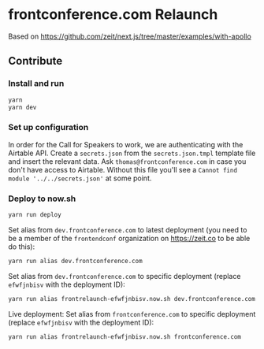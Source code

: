 # frontconference.com Relaunch

Based on https://github.com/zeit/next.js/tree/master/examples/with-apollo

## Contribute

### Install and run

```bash
yarn
yarn dev
```

### Set up configuration

In order for the Call for Speakers to work, we are authenticating with the Airtable API. Create a `secrets.json` from the `secrets.json.tmpl` template file and insert the relevant data. Ask `thomas@frontconference.com` in case you don't have access to Airtable. Without this file you'll see a `Cannot find module '../../secrets.json'` at some point.

### Deploy to now.sh

```bash
yarn run deploy
```

Set alias from `dev.frontconference.com` to latest deployment (you need to be a member of the `frontendconf` organization on https://zeit.co to be able do this):

```bash
yarn run alias dev.frontconference.com
```

Set alias from `dev.frontconference.com` to specific deployment (replace `efwfjnbisv` with the deployment ID):

```bash
yarn run alias frontrelaunch-efwfjnbisv.now.sh dev.frontconference.com
```

Live deployment: Set alias from `frontconference.com` to specific deployment (replace `efwfjnbisv` with the deployment ID):

```bash
yarn run alias frontrelaunch-efwfjnbisv.now.sh frontconference.com
```
